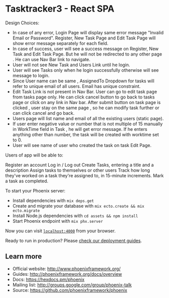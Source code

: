 # Tasktracker3 - React SPA
 Design Choices:
  * In case of any error, Login Page will display same error message "Invalid Email or Password". Register, New Task Page and Edit Task Page  will show error message separately for each field.
  * In case of success, user will see a success message on Register, New Task and Edit Task Page. But he will not be redirected to any other page . He can use Nav Bar link to navigate.
  * User will not see New Task and Users Link until he login.
  * User will see Tasks only when he login successfully otherwise will see message to login.
  * Since User name can be same , AssignedTo Dropdown for tasks will refer to unique email of all users. Email has unique constraint.
  * Edit Task Link is not present in Nav Bar. User can go to edit task page from tasks page only. He can click cancel button to go back to tasks page or click on any link in Nav bar. After submit button on task page is clicked , user stay on the same page , so he can modify task further or can click cancel and go back.
  * Users page will list name and email of all the existing users (static page).
  * If user enter negative value or number that is not multiple of 15 manually in WorkTime field in Task , he will get error message. If he enters anything other than number, the task will be created with worktime set to 0.
  * User will see name of user who created the task on task Edit Page.

Users of app will be able to:

Register an account
Log in / Log out
Create Tasks, entering a title and a description
Assign tasks to themselves or other users
Track how long they've worked on a task they're assigned to, in 15-minute increments.
Mark a task as completed.

To start your Phoenix server:

  * Install dependencies with `mix deps.get`
  * Create and migrate your database with `mix ecto.create && mix ecto.migrate`
  * Install Node.js dependencies with `cd assets && npm install`
  * Start Phoenix endpoint with `mix phx.server`

Now you can visit [`localhost:4000`](http://localhost:4000) from your browser.

Ready to run in production? Please [check our deployment guides](http://www.phoenixframework.org/docs/deployment).

## Learn more

  * Official website: http://www.phoenixframework.org/
  * Guides: http://phoenixframework.org/docs/overview
  * Docs: https://hexdocs.pm/phoenix
  * Mailing list: http://groups.google.com/group/phoenix-talk
  * Source: https://github.com/phoenixframework/phoenix

